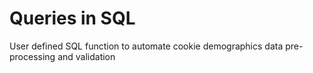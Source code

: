 Queries in SQL
=====================

User defined SQL function to automate cookie demographics data pre-processing and validation 

